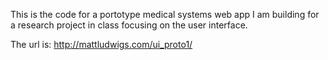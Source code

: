This is the code for a portotype medical systems web app I am building for
a research project in class focusing on the user interface. 

The url is:
http://mattludwigs.com/ui_proto1/
